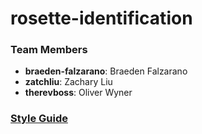 # rosette-identification

### Team Members
- **braeden-falzarano**: Braeden Falzarano
- **zatchliu**: Zachary Liu
- **therevboss**: Oliver Wyner

### [Style Guide](/StyleGuide.md)